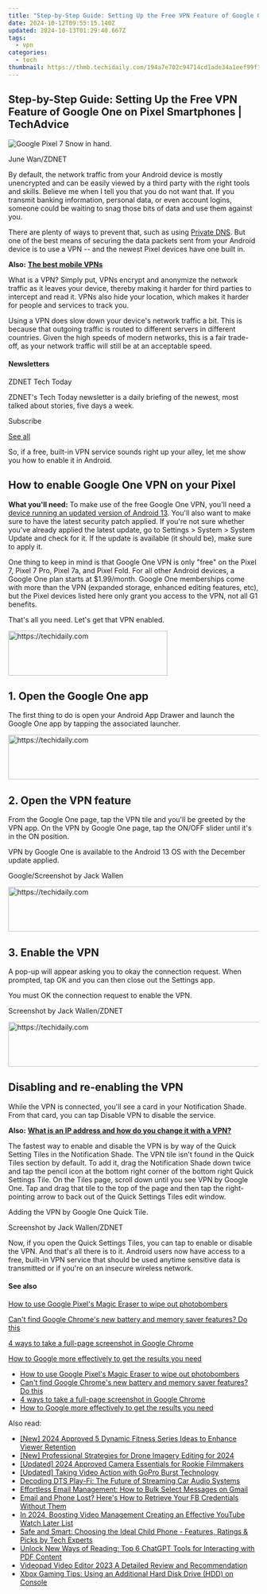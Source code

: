 ```yaml
---
title: "Step-by-Step Guide: Setting Up the Free VPN Feature of Google One on Pixel Smartphones | TechAdvice"
date: 2024-10-12T09:55:15.140Z
updated: 2024-10-13T01:29:40.667Z
tags:
  - vpn
categories:
  - tech
thumbnail: https://thmb.techidaily.com/194a7e702c94714cd1ade34a1eef99f1c71a4608c10e7d8eb07bd33367c48152.jpg
---
```


## Step-by-Step Guide: Setting Up the Free VPN Feature of Google One on Pixel Smartphones | TechAdvice

![Google Pixel 7 Snow in hand.](https://www.zdnet.com/a/img/resize/1201010e6af0bd3b1fb9fc81635db65fa2869356/2022/11/23/08791b05-1218-4c95-b86d-a7d46e642aea/google-pixel-7-snow-hand.jpg?auto=webp&width=1280)

June Wan/ZDNET

By default, the network traffic from your Android device is mostly unencrypted and can be easily viewed by a third party with the right tools and skills. Believe me when I tell you that you do not want that. If you transmit banking information, personal data, or even account logins, someone could be waiting to snag those bits of data and use them against you. 

There are plenty of ways to prevent that, such as using [Private DNS](https://www.zdnet.com/article/what-is-private-dns-mode-on-android-and-how-do-you-enable-it/). But one of the best means of securing the data packets sent from your Android device is to use a VPN -- and the newest Pixel devices have one built in.

**Also:** [**The best mobile VPNs**](https://www.zdnet.com/article/best-mobile-vpn/)

What is a VPN? Simply put, VPNs encrypt and anonymize the network traffic as it leaves your device, thereby making it harder for third parties to intercept and read it. VPNs also hide your location, which makes it harder for people and services to track you.

Using a VPN does slow down your device's network traffic a bit. This is because that outgoing traffic is routed to different servers in different countries. Given the high speeds of modern networks, this is a fair trade-off, as your network traffic will still be at an acceptable speed. 

#### Newsletters

ZDNET Tech Today

ZDNET's Tech Today newsletter is a daily briefing of the newest, most talked about stories, five days a week.

 Subscribe

[See all](https://www.zdnet.com/newsletters/)

So, if a free, built-in VPN service sounds right up your alley, let me show you how to enable it in Android.

## How to enable Google One VPN on your Pixel 

**What you'll need:** To make use of the free Google One VPN, you'll need a [device running an updated version of Android 13](https://www.zdnet.com/article/android-13-is-officially-here-if-you-have-the-right-kind-of-phone-that-is/). You'll also want to make sure to have the latest security patch applied. If you're not sure whether you've already applied the latest update, go to Settings > System > System Update and check for it. If the update is available (it should be), make sure to apply it. 

One thing to keep in mind is that Google One VPN is only "free" on the Pixel 7, Pixel 7 Pro, Pixel 7a, and Pixel Fold. For all other Android devices, a Google One plan starts at $1.99/month. Google One memberships come with more than the VPN (expanded storage, enhanced editing features, etc), but the Pixel devices listed here only grant you access to the VPN, not all G1 benefits.

That's all you need. Let's get that VPN enabled.

<!-- affiliate ads begin -->
<a href="https://aligracehair.sjv.io/c/5597632/2135401/19272" target="_top" id="2135401">
  <img src="//a.impactradius-go.com/display-ad/19272-2135401" border="0" alt="https://techidaily.com" width="320" height="90"/>
</a>
<img height="0" width="0" src="https://aligracehair.sjv.io/i/5597632/2135401/19272" style="position:absolute;visibility:hidden;" border="0" />
<!-- affiliate ads end -->

## 1\. Open the Google One app

The first thing to do is open your Android App Drawer and launch the Google One app by tapping the associated launcher.

<!-- affiliate ads begin -->
<a href="https://appsumo.8odi.net/c/5597632/2082539/7443" target="_top" id="2082539">
  <img src="//a.impactradius-go.com/display-ad/7443-2082539" border="0" alt="https://techidaily.com" width="728" height="90"/>
</a>
<img height="0" width="0" src="https://appsumo.8odi.net/i/5597632/2082539/7443" style="position:absolute;visibility:hidden;" border="0" />
<!-- affiliate ads end -->

## 2\. Open the VPN feature

From the Google One page, tap the VPN tile and you'll be greeted by the VPN app. On the VPN by Google One page, tap the ON/OFF slider until it's in the ON position.

VPN by Google One is available to the Android 13 OS with the December update applied.

Google/Screenshot by Jack Wallen

<!-- affiliate ads begin -->
<a href="https://jalbum-affiliate-program.sjv.io/c/5597632/1584040/17916" target="_top" id="1584040">
  <img src="//a.impactradius-go.com/display-ad/17916-1584040" border="0" alt="https://techidaily.com" width="728" height="90"/>
</a>
<img height="0" width="0" src="https://jalbum-affiliate-program.sjv.io/i/5597632/1584040/17916" style="position:absolute;visibility:hidden;" border="0" />
<!-- affiliate ads end -->

## 3\. Enable the VPN

A pop-up will appear asking you to okay the connection request. When prompted, tap OK and you can then close out the Settings app.

You must OK the connection request to enable the VPN.

Screenshot by Jack Wallen/ZDNET

<!-- affiliate ads begin -->
<a href="https://dhgate.sjv.io/c/5597632/1186864/12108" target="_top" id="1186864">
  <img src="//a.impactradius-go.com/display-ad/12108-1186864" border="0" alt="https://techidaily.com" width="728" height="90"/>
</a>
<img height="0" width="0" src="https://dhgate.sjv.io/i/5597632/1186864/12108" style="position:absolute;visibility:hidden;" border="0" />
<!-- affiliate ads end -->

## Disabling and re-enabling the VPN

While the VPN is connected, you'll see a card in your Notification Shade. From that card, you can tap Disable VPN to disable the service.

**Also:** [**What is an IP address and how do you change it with a VPN?**](https://www.zdnet.com/article/how-to-change-your-ip-address-why-youd-want-to-and-when-you-shouldnt/)

The fastest way to enable and disable the VPN is by way of the Quick Setting Tiles in the Notification Shade. The VPN tile isn't found in the Quick Tiles section by default. To add it, drag the Notification Shade down twice and tap the pencil icon at the bottom right corner of the bottom right Quick Settings Tile. On the Tiles page, scroll down until you see VPN by Google One. Tap and drag that tile to the top of the page and then tap the right-pointing arrow to back out of the Quick Settings Tiles edit window.

Adding the VPN by Google One Quick Tile.

Screenshot by Jack Wallen/ZDNET

Now, if you open the Quick Settings Tiles, you can tap to enable or disable the VPN. And that's all there is to it. Android users now have access to a free, built-in VPN service that should be used anytime sensitive data is transmitted or if you're on an insecure wireless network. 

#### See also

[How to use Google Pixel's Magic Eraser to wipe out photobombers](https://www.zdnet.com/article/how-to-use-magic-eraser-on-the-google-pixel/ "How to use Google Pixel's Magic Eraser to wipe out photobombers")

[Can't find Google Chrome's new battery and memory saver features? Do this](https://www.zdnet.com/article/cant-find-google-chromes-new-battery-and-memory-saver-features-do-this/ "Can't find Google Chrome's new battery and memory saver features? Do this")

[4 ways to take a full-page screenshot in Google Chrome](https://www.zdnet.com/article/how-to-take-a-full-page-screenshot-in-google-chrome/ "4 ways to take a full-page screenshot in Google Chrome")

[How to Google more effectively to get the results you need](https://www.zdnet.com/article/how-to-use-google-search-more-effectively-to-get-the-results-you-need/ "How to Google more effectively to get the results you need")

* [How to use Google Pixel's Magic Eraser to wipe out photobombers](https://www.zdnet.com/article/how-to-use-magic-eraser-on-the-google-pixel/ "How to use Google Pixel's Magic Eraser to wipe out photobombers")
* [Can't find Google Chrome's new battery and memory saver features? Do this](https://www.zdnet.com/article/cant-find-google-chromes-new-battery-and-memory-saver-features-do-this/ "Can't find Google Chrome's new battery and memory saver features? Do this")
* [4 ways to take a full-page screenshot in Google Chrome](https://www.zdnet.com/article/how-to-take-a-full-page-screenshot-in-google-chrome/ "4 ways to take a full-page screenshot in Google Chrome")
* [How to Google more effectively to get the results you need](https://www.zdnet.com/article/how-to-use-google-search-more-effectively-to-get-the-results-you-need/ "How to Google more effectively to get the results you need")

<ins class="adsbygoogle"
     style="display:block"
     data-ad-format="autorelaxed"
     data-ad-client="ca-pub-7571918770474297"
     data-ad-slot="1223367746"></ins>

<ins class="adsbygoogle"
     style="display:block"
     data-ad-client="ca-pub-7571918770474297"
     data-ad-slot="8358498916"
     data-ad-format="auto"
     data-full-width-responsive="true"></ins>

<span class="atpl-alsoreadstyle">Also read:</span>
<div><ul>
<li><a href="https://youtube-zero.techidaily.com/024-approved-5-dynamic-fitness-series-ideas-to-enhance-viewer-retention/"><u>[New] 2024 Approved 5 Dynamic Fitness Series Ideas to Enhance Viewer Retention</u></a></li>
<li><a href="https://article-posts.techidaily.com/new-professional-strategies-for-drone-imagery-editing-for-2024/"><u>[New] Professional Strategies for Drone Imagery Editing for 2024</u></a></li>
<li><a href="https://fox-helps.techidaily.com/updated-2024-approved-camera-essentials-for-rookie-filmmakers/"><u>[Updated] 2024 Approved Camera Essentials for Rookie Filmmakers</u></a></li>
<li><a href="https://article-tips.techidaily.com/updated-taking-video-action-with-gopro-burst-technology/"><u>[Updated] Taking Video Action with GoPro Burst Technology</u></a></li>
<li><a href="https://techno-recovery.techidaily.com/decoding-dts-play-fi-the-future-of-streaming-car-audio-systems/"><u>Decoding DTS Play-Fi: The Future of Streaming Car Audio Systems</u></a></li>
<li><a href="https://techno-recovery.techidaily.com/effortless-email-management-how-to-bulk-select-messages-on-gmail/"><u>Effortless Email Management: How to Bulk Select Messages on Gmail</u></a></li>
<li><a href="https://techno-recovery.techidaily.com/email-and-phone-lost-heres-how-to-retrieve-your-fb-credentials-without-them/"><u>Email and Phone Lost? Here's How to Retrieve Your FB Credentials Without Them</u></a></li>
<li><a href="https://youtube-clips.techidaily.com/in-2024-boosting-video-management-creating-an-effective-youtube-watch-later-list/"><u>In 2024, Boosting Video Management Creating an Effective YouTube Watch Later List</u></a></li>
<li><a href="https://tech-hub.techidaily.com/safe-and-smart-choosing-the-ideal-child-phone-features-ratings-and-picks-by-tech-experts/"><u>Safe and Smart: Choosing the Ideal Child Phone - Features, Ratings & Picks by Tech Experts</u></a></li>
<li><a href="https://tech-hub.techidaily.com/unlock-new-ways-of-reading-top-6-chatgpt-tools-for-interacting-with-pdf-content/"><u>Unlock New Ways of Reading: Top 6 ChatGPT Tools for Interacting with PDF Content</u></a></li>
<li><a href="https://ai-vdieo-software.techidaily.com/videopad-video-editor-2023-a-detailed-review-and-recommendation/"><u>Videopad Video Editor 2023 A Detailed Review and Recommendation</u></a></li>
<li><a href="https://techno-recovery.techidaily.com/xbox-gaming-tips-using-an-additional-hard-disk-drive-hdd-on-console/"><u>Xbox Gaming Tips: Using an Additional Hard Disk Drive (HDD) on Console</u></a></li>
</ul></div>

